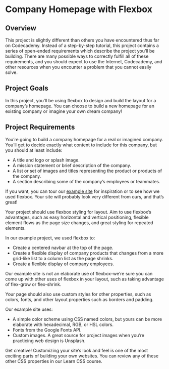 # Company Homepage with Flexbox

## Overview
This project is slightly different than others you have encountered thus far on Codecademy. Instead of a step-by-step tutorial, this project contains a series of open-ended requirements which describe the project you’ll be building. There are many possible ways to correctly fulfill all of these requirements, and you should expect to use the Internet, Codecademy, and other resources when you encounter a problem that you cannot easily solve.

## Project Goals
In this project, you’ll be using flexbox to design and build the layout for a company’s homepage. You can choose to build a new homepage for an existing company or imagine your own dream company!

## Project Requirements
You’re going to build a company homepage for a real or imagined company. You’ll get to decide exactly what content to include for this company, but you should at least include:

* A title and logo or splash image.
* A mission statement or brief description of the company.
* A list or set of images and titles representing the product or products of the company.
* A section describing some of the company’s employees or teammates.

If you want, you can tour our [example site](https://content.codecademy.com/PRO/independent-practice-projects/flexbox-business-site/example-site/index.html) for inspiration or to see how we used flexbox. Your site will probably look very different from ours, and that’s great!

Your project should use flexbox styling for layout. Aim to use flexbox’s advantages, such as easy horizontal and vertical positioning, flexible element flows as the page size changes, and great styling for repeated elements.

In our example project, we used flexbox to:
* Create a centered navbar at the top of the page.
* Create a flexible display of company products that changes from a more grid-like list to a column list as the page shrinks.
* Create a flexible display of company employees.

Our example site is not an elaborate use of flexbox–we’re sure you can come up with other uses of flexbox in your layout, such as taking advantage of flex-grow or flex-shrink.

Your page should also use custom styles for other properties, such as colors, fonts, and other layout properties such as borders and padding.

Our example site uses:
* A simple color scheme using CSS named colors, but yours can be more elaborate with hexadecimal, RGB, or HSL colors.
* Fonts from the Google Fonts API.
* Custom images. A great source for project images when you’re practicing web design is Unsplash.

Get creative! Customizing your site’s look and feel is one of the most exciting parts of building your own websites. You can review any of these other CSS properties in our Learn CSS course.
 
